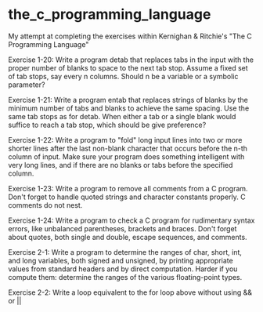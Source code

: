 # the_c_programming_language
My attempt at completing the exercises within Kernighan & Ritchie's "The C Programming Language"

Exercise 1-20: Write a program detab that replaces tabs in the input with the proper number of blanks to space to the next tab stop. Assume a fixed set of tab stops, say every n columns.  Should n be a variable or a symbolic parameter?

Exercise 1-21: Write a program entab that replaces strings of blanks by the minimum number of tabs and blanks to achieve the same spacing. Use the same tab stops as for detab.  When either a tab or a single blank would suffice to reach a tab stop, which should be give preference?

Exercise 1-22: Write a program to "fold" long input lines into two or more shorter lines after the last non-blank character that occurs before the n-th column of input. Make sure your program does something intelligent with very long lines, and if there are no blanks or tabs before the specified column.

Exercise 1-23: Write a program to remove all comments from a C program. Don't forget to handle quoted strings and character constants properly. C comments do not nest.

Exercise 1-24: Write a program to check a C program for rudimentary syntax errors, like unbalanced parentheses, brackets and braces. Don't forget about quotes, both single and double, escape sequences, and comments.

Exercise 2-1: Write a program to determine the ranges of char, short, int, and long variables, both signed and unsigned, by printing appropriate values from standard headers and by direct computation. Harder if you compute them: determine the ranges of the various floating-point types.

Exercise 2-2: Write a loop equivalent to the for loop above without using && or ||
